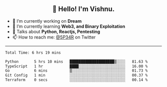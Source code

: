<h2 align="center">👋 Hello! I'm Vishnu.</h2>


- 🔭 I’m currently working on **Dream**
- 🌱 I’m currently learning **Web3, and Binary Exploitation**
- 💬 Talks about **Python, Reactjs, Pentesting**
- 📫 How to reach me: [@5P34R](https://twitter.com/Vishnu27302693) on Twitter

---
<!--START_SECTION:waka-->

```txt
Total Time: 6 hrs 19 mins

Python       5 hrs 10 mins   ████████████████████▒░░░░   81.63 %
TypeScript   1 hr            ████░░░░░░░░░░░░░░░░░░░░░   16.00 %
Go           6 mins          ▒░░░░░░░░░░░░░░░░░░░░░░░░   01.73 %
Git Config   1 min           ░░░░░░░░░░░░░░░░░░░░░░░░░   00.37 %
Terraform    0 secs          ░░░░░░░░░░░░░░░░░░░░░░░░░   00.14 %
```

<!--END_SECTION:waka-->
